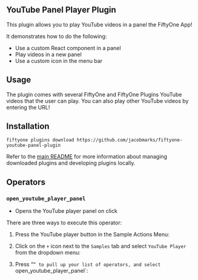 ## YouTube Panel Player Plugin

This plugin allows you to play YouTube videos in a panel the FiftyOne App!

It demonstrates how to do the following:

- Use a custom React component in a panel
- Play videos in a new panel
- Use a custom icon in the menu bar

## Usage

The plugin comes with several FiftyOne and FiftyOne Plugins YouTube videos that
the user can play. You can also play other YouTube videos by entering the URL!

## Installation

```shell
fiftyone plugins download https://github.com/jacobmarks/fiftyone-youtube-panel-plugin
```

Refer to the [main README](https://github.com/voxel51/fiftyone-plugins) for
more information about managing downloaded plugins and developing plugins
locally.

## Operators

### `open_youtube_player_panel`

- Opens the YouTube player panel on click

There are three ways to execute this operator:

1. Press the YouTube player button in the Sample Actions Menu:

2. Click on the `+` icon next to the `Samples` tab and select `YouTube Player` from the dropdown menu:

3. Press “`” to pull up your list of operators, and select `open_youtube_player_panel`: